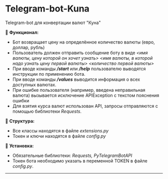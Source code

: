 # Telegram-bot-Kuna
Telegram-bot для конвертации валют "Куна"

:large_blue_diamond: **Функционал:**
* Бот возвращает цену на определённое количество валюты (евро, доллар, рубль)
* Пользователь должен отправить сообщение боту в виде *<имя валюты, цену которой он хочет узнать>* *<имя валюты, в которой надо узнать цену первой валюты>* *<количество первой валюты>*
* При вводе команды ***/start*** или ***/help*** пользователю выводятся инструкции по применению бота.
* При вводе команды ***/values*** выводится информация о всех доступных валютах.
* При ошибке пользователя (например, введена неправильная валюта) вызывается исключение APIException с текстом пояснения ошибки
* Для взятия курса валют использован API, запросы отправляются с помощью библиотеки *Requests*.

:large_blue_diamond: **Структура:**
* Все классы находятся в файле *extensions.py*
* Токен и ключи находятся в файле *config.py*

:large_blue_diamond: **Установка:**
* Обязательные библиотеки: _Requests, PyTelegramBotAPI_
* Токен бота необходимо указать в переменной TOKEN в файле *config.py*.
<hr>



